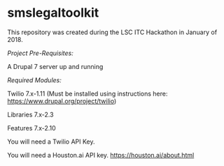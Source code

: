 # smslegaltoolkit

This repository was created during the LSC ITC Hackathon in January of 2018.

*Project Pre-Requisites:*

A Drupal 7 server up and running

*Required Modules:*

Twilio 7.x-1.11 (Must be installed using instructions here: https://www.drupal.org/project/twilio)

Libraries 7.x-2.3

Features 7.x-2.10

You will need a Twilio API Key.

You will need a Houston.ai API key. https://houston.ai/about.html
